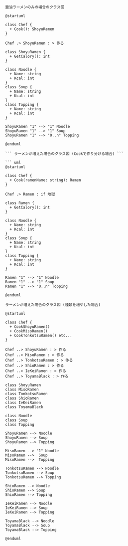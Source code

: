 ``` 醤油ラーメンのみの場合のクラス図 ```

``` uml
@startuml

class Chef {
  + Cook(): ShoyuRamen 
}

Chef .> ShoyuRamen : > 作る

class ShoyuRamen {
  + GetCalory(): int
}

class Noodle {
  + Name: string
  + Kcal: int
}
class Soup {
  + Name: string
  + Kcal: int
}
class Topping {
  + Name: string
  + Kcal: int
}

ShoyuRamen "1" --> "1" Noodle
ShoyuRamen "1" --> "1" Soup
ShoyuRamen "1" --> "0..n" Topping

@enduml

``` ラーメンが増えた場合のクラス図 (Cookで作り分ける場合) ```

``` uml
@startuml

class Chef {
  + Cook(ramenName: string): Ramen 
}

Chef .> Ramen : if 地獄

class Ramen {
  + GetCalory(): int
}

class Noodle {
  + Name: string
  + Kcal: int
}
class Soup {
  + Name: string
  + Kcal: int
}
class Topping {
  + Name: string
  + Kcal: int
}

Ramen "1" --> "1" Noodle
Ramen "1" --> "1" Soup
Ramen "1" --> "0..n" Topping

@enduml
```

``` ラーメンが増えた場合のクラス図 (種類を増やした場合) ```

``` uml
@startuml

class Chef {
  + CookShoyuRamen()
  + CookMisoRamen()
  + CookTonkotsuRamen() etc...
}

Chef ..> ShoyuRamen : > 作る
Chef ..> MisoRamen : > 作る
Chef ..> TonkotsuRamen : > 作る
Chef ..> ShioRamen : > 作る
Chef ..> IeKeiRamen : > 作る
Chef ..> ToyamaBlack : > 作る

class ShoyuRamen
class MisoRamen
class TonkotsuRamen
class ShioRamen
class IeKeiRamen
class ToyamaBlack

class Noodle
class Soup
class Topping

ShoyuRamen --> Noodle
ShoyuRamen --> Soup
ShoyuRamen --> Topping

MisoRamen --> "1" Noodle
MisoRamen -->  Soup
MisoRamen -->  Topping

TonkotsuRamen --> Noodle
TonkotsuRamen --> Soup
TonkotsuRamen --> Topping

ShioRamen --> Noodle
ShioRamen --> Soup
ShioRamen --> Topping

IeKeiRamen --> Noodle
IeKeiRamen --> Soup
IeKeiRamen --> Topping

ToyamaBlack --> Noodle
ToyamaBlack --> Soup
ToyamaBlack --> Topping

@enduml
```
